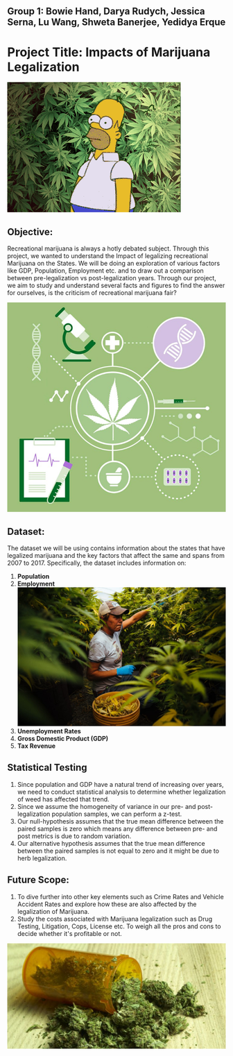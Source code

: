 ## Group 1: Bowie Hand, Darya Rudych, Jessica Serna, Lu Wang, Shweta Banerjee, Yedidya Erque

# Project Title: Impacts of Marijuana Legalization

![WeedGIF](Images/3-Readme-Gif.gif)

## Objective:
Recreational marijuana is always a hotly debated subject. Through this project, we wanted to understand the Impact of legalizing recreational Marijuana on the States. We will be doing an exploration of various factors like GDP, Population, Employment etc. and to draw out a comparison between pre-legalization vs post-legalization years. Through our project, we aim to study and understand several facts and figures to find the answer for ourselves, is the criticism of recreational marijuana fair?

![ProjectIcon](Images/1-Project2-Icon.jpg)

## Dataset:
The dataset we will be using contains information about the states that have legalized marijuana and the key factors that affect the same and spans from 2007 to 2017. Specifically, the dataset includes information on:
1. **Population**
2. **Employment**
![Employment](Images/2-Employment.jpg)
3. **Unemployment Rates**
4. **Gross Domestic Product (GDP)**
5. **Tax Revenue**

## Statistical Testing
1. Since population and GDP have a natural trend of increasing over years, we need to conduct statistical analysis to determine whether legalization of weed has affected that trend.
2. Since we assume the homogeneity of variance in our pre- and post-legalization population samples, we can perform a z-test.
3. Our null-hypothesis assumes that the true mean difference between the paired samples is zero which means any difference between pre- and post metrics is due to random variation.
4. Our alternative hypothesis assumes that the true mean difference between the paired samples is not equal to zero and it might be due to herb legalization.

## Future Scope:
1. To dive further into other key elements such as Crime Rates and Vehicle Accident Rates and explore how these are also affected by the legalization of Marijuana.
2.  Study the costs associated with Marijuana legalization such as Drug Testing, Litigation, Cops, License etc. To weigh all the pros and cons to decide whether it's profitable or not.

![ProjectIcon](Images/5-Readme-Conclusion.jpg)
